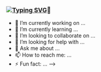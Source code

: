 ### <a href="https://git.io/typing-svg"><img src="https://readme-typing-svg.demolab.com?font=Fira+Code&weight=700&pause=1000&color=13F773&center=true&vCenter=true&width=435&lines=Hello+My+Name+Is+Gustavo+Maia" alt="Typing SVG" /></a>👋

- 🔭 I’m currently working on ...
- 🌱 I’m currently learning ...
- 👯 I’m looking to collaborate on ...
- 🤔 I’m looking for help with ...
- 💬 Ask me about ...
- 📫 How to reach me: ...
- ⚡ Fun fact: ...
-->
